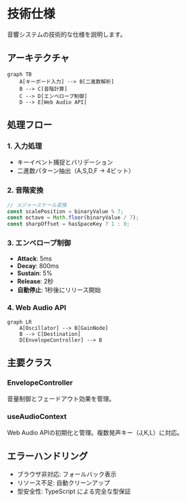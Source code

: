 # 技術仕様

音響システムの技術的な仕様を説明します。

## アーキテクチャ

```mermaid
graph TB
    A[キーボード入力] --> B[二進数解析]
    B --> C[音階計算]
    C --> D[エンベロープ制御]
    D --> E[Web Audio API]
```

## 処理フロー

### 1. 入力処理
- キーイベント捕捉とバリデーション
- 二進数パターン抽出（A,S,D,F → 4ビット）

### 2. 音階変換
```typescript
// メジャースケール変換
const scalePosition = binaryValue % 7;
const octave = Math.floor(binaryValue / 7);
const sharpOffset = hasSpaceKey ? 1 : 0;
```

### 3. エンベロープ制御
- **Attack**: 5ms
- **Decay**: 800ms  
- **Sustain**: 5%
- **Release**: 2秒
- **自動停止**: 1秒後にリリース開始

### 4. Web Audio API
```mermaid
graph LR
    A[Oscillator] --> B[GainNode]
    B --> C[Destination]
    D[EnvelopeController] --> B
```

## 主要クラス

### EnvelopeController
音量制御とフェードアウト効果を管理。

### useAudioContext
Web Audio APIの初期化と管理。複数発声キー（J,K,L）に対応。

## エラーハンドリング

- ブラウザ非対応: フォールバック表示
- リソース不足: 自動クリーンアップ
- 型安全性: TypeScript による完全な型保証
